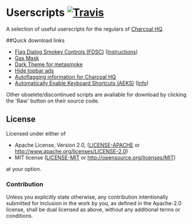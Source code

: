 # Userscripts [![Travis](https://img.shields.io/travis/Charcoal-SE/userscripts.svg)](https://travis-ci.org/Charcoal-SE/userscripts)

A selection of useful userscripts for the regulars of [Charcoal HQ](http://chat.stackexchange.com/rooms/11540/charcoal-hq).


##Quick download links

 - [Flag Dialog Smokey Controls (FDSC)](https://github.com/Charcoal-SE/Userscripts/raw/master/fdsc/fdsc.user.js) ([Instructions](https://github.com/Charcoal-SE/Userscripts/wiki/FDSC))
 - [Gas Mask](https://github.com/Charcoal-SE/Userscripts/raw/master/gas-mask-se/gas-mask-se.user.js)
 - [Dark Theme for metasmoke](https://github.com/Charcoal-SE/Userscripts/blob/master/ms-dark-theme/ms_dark_theme.user.js)
 - [Hide topbar ads](https://github.com/Charcoal-SE/Userscripts/raw/master/hideads/hideads.user.js)
 - [Autoflagging information for Charcoal HQ](https://github.com/Charcoal-SE/Userscripts/raw/master/autoflagging/autoflagging.user.js)
 - [Automatically Enable Keyboard Shortcuts (AEKS)](https://github.com/Charcoal-SE/Userscripts/raw/master/aeks/aeks.user.js) ([Info](https://github.com/Charcoal-SE/userscripts/wiki/AEKS))

Other obselete/discontinued scripts are avaliable for download by clicking the 'Raw' button on their source code.

## License

Licensed under either of

 * Apache License, Version 2.0, ([LICENSE-APACHE](LICENSE-APACHE) or http://www.apache.org/licenses/LICENSE-2.0)
 * MIT license ([LICENSE-MIT](LICENSE-MIT) or http://opensource.org/licenses/MIT)

at your option.

### Contribution

Unless you explicitly state otherwise, any contribution intentionally submitted
for inclusion in the work by you, as defined in the Apache-2.0 license, shall be dual licensed as above, without any
additional terms or conditions.
